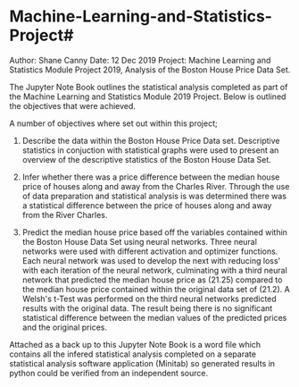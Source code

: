 # Machine-Learning-and-Statistics-Project#
Author: Shane Canny
Date: 12 Dec 2019
Project: Machine Learning and Statistics Module Project 2019, Analysis of the Boston House Price Data Set.

The Jupyter Note Book outlines the statistical analysis completed as part of the Machine Learning and Statistics Module 2019 Project. Below is outlined the objectives that were achieved.

A number of objectives where set out within this project;

1. Describe the data within the Boston House Price Data set. Descriptive statistics in conjuction with statistical graphs were used to present an overview of the descriptive statistics of the Boston House Data Set.<br>

2. Infer whether there was a price difference between the median house price of houses along and away from the Charles River. Through the use of  data preparation and statistical analysis is was determined there was a statistical difference between the price of houses along and away from the River Charles. <br>

3. Predict the median house price based off the variables contained within the Boston House Data Set using neural networks. Three neural networks were used with different activation and optimizer functions. Each neural network was used to develop the next with reducing loss' with each iteration of the neural network, culminating with a third neural network that predicted the median house price as (21.25) compared to the median house price contained within the original data set of (21.2). A Welsh's t-Test was performed on the third neural networks predicted results with the original data. The result being there is no significant statistical difference between the median values of the predicted prices and the original prices.


Attached as a back up to this Jupyter Note Book is a word file which contains all the infered statistical analysis completed on a separate statistical analysis software application (Minitab) so generated results in python could be verified from an independent source.